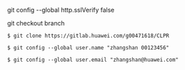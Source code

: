git config --global http.sslVerify false 

git checkout branch

`$ git clone https://gitlab.huawei.com/g00471618/CLPR`

`$ git config --global user.name "zhangshan 00123456"
`

`$ git config --global user.email "zhangshan@huawei.com"
`

